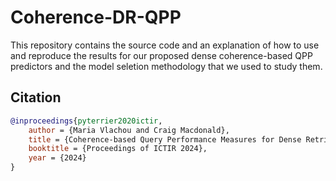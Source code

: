 # Coherence-DR-QPP
This repository contains the source code and an explanation of how to use and reproduce the results for our proposed dense coherence-based QPP predictors and the model seletion methodology that we used to study them.

## Citation

```bibtex
@inproceedings{pyterrier2020ictir,
    author = {Maria Vlachou and Craig Macdonald},
    title = {Coherence-based Query Performance Measures for Dense Retrieval},
    booktitle = {Proceedings of ICTIR 2024},
    year = {2024}
}
```

